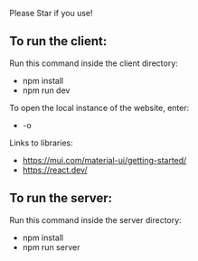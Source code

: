 Please Star if you use!

## To run the client:

Run this command inside the client directory:
- npm install
- npm run dev

To open the local instance of the website, enter:
- -o

Links to libraries:
- https://mui.com/material-ui/getting-started/
- https://react.dev/


## To run the server:

Run this command inside the server directory:
- npm install
- npm run server